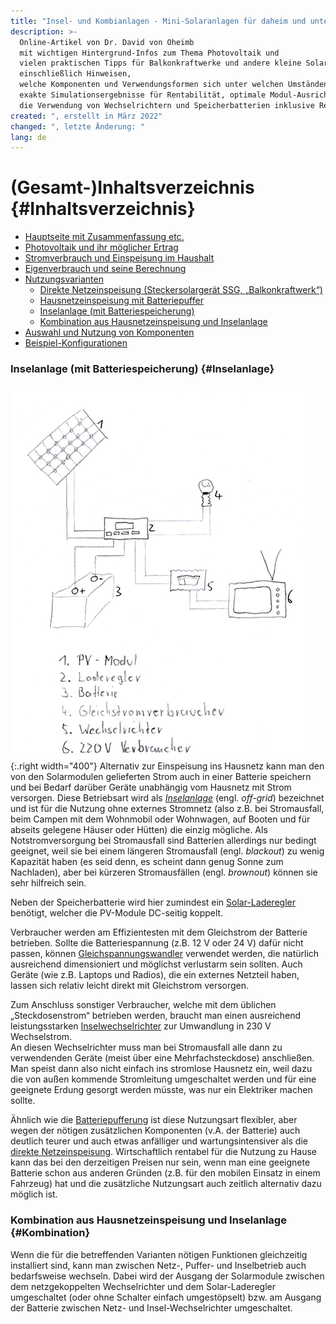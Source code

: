 ```yaml
---
title: "Insel- und Kombianlagen - Mini-Solaranlagen für daheim und unterwegs"
description: >-
  Online-Artikel von Dr. David von Oheimb
  mit wichtigen Hintergrund-Infos zum Thema Photovoltaik und
  vielen praktischen Tipps für Balkonkraftwerke und andere kleine Solar-Anlagen,
  einschließlich Hinweisen,
  welche Komponenten und Verwendungsformen sich unter welchen Umständen lohnen:
  exakte Simulationsergebnisse für Rentabilität, optimale Modul-Ausrichtung und
  die Verwendung von Wechselrichtern und Speicherbatterien inklusive Regelung.
created: ", erstellt in März 2022"
changed: ", letzte Änderung: "
lang: de
---
```


# (Gesamt-)Inhaltsverzeichnis {#Inhaltsverzeichnis}

-   [Hauptseite mit Zusammenfassung etc.](index.md)
-   [Photovoltaik und ihr möglicher Ertrag](PV.md)
-   [Stromverbrauch und Einspeisung im Haushalt](SV.md)
-   [Eigenverbrauch und seine Berechnung](EV.md)
-   [Nutzungsvarianten](SSG.md)
    -   [Direkte Netzeinspeisung (Steckersolargerät SSG, „Balkonkraftwerk“)](SSG.md#SSG)
    -   [Hausnetzeinspeisung mit Batteriepuffer](Speicher.md)
    -   [Inselanlage (mit Batteriespeicherung)](#Inselanlage)
    -   [Kombination aus Hausnetzeinspeisung und Inselanlage](#Kombination)
-   [Auswahl und Nutzung von Komponenten](Komp.md)
-   [Beispiel-Konfigurationen](Bsp.md)

### Inselanlage (mit Batteriespeicherung) {#Inselanlage}

![Bild: Aufbau Inselanlage](Inselanlage.png){:.right width="400"}
Alternativ zur
Einspeisung ins Hausnetz kann man den von den Solarmodulen gelieferten
Strom auch in einer Batterie speichern und bei Bedarf darüber Geräte
unabhängig vom Hausnetz mit Strom versorgen. Diese Betriebsart wird als
[*Inselanlage*](http://www.inselanlage.info/) (engl. _off-grid_)
bezeichnet und ist für die Nutzung ohne externes Stromnetz (also z.B.
bei Stromausfall, beim Campen mit dem Wohnmobil oder Wohnwagen, auf
Booten und für abseits gelegene Häuser oder Hütten) die einzig mögliche.
Als Notstromversorgung bei Stromausfall sind Batterien allerdings nur bedingt
geeignet, weil sie bei einem längeren Stromausfall (engl. _blackout_) zu wenig
Kapazität haben (es seid denn, es scheint dann genug Sonne zum Nachladen), aber
bei kürzeren Stromausfällen (engl. _brownout_) können sie sehr hilfreich sein.

Neben der Speicherbatterie wird hier zumindest ein
[Solar-Laderegler](Komp.md#Laderegler) benötigt,
welcher die PV-Module DC-seitig koppelt.

Verbraucher werden am Effizientesten mit dem Gleichstrom der Batterie betrieben.
Sollte die Batteriespannung (z.B. 12&nbsp;V oder 24&nbsp;V) dafür nicht passen,
können [Gleichspannungswandler](Komp.md#Gleichspannungswandler) verwendet werden,
die natürlich ausreichend dimensioniert und möglichst verlustarm sein sollten.
Auch Geräte (wie z.B. Laptops und Radios), die ein externes Netzteil haben,
lassen sich relativ leicht direkt mit Gleichstrom versorgen.

Zum Anschluss sonstiger Verbraucher, welche mit dem üblichen „Steckdosenstrom“
betrieben werden, braucht man einen ausreichend leistungsstarken
[Inselwechselrichter](Komp.md#Inselwechselrichter) zur Umwandlung in 230&nbsp;V Wechselstrom.\
An diesen Wechselrichter muss man bei Stromausfall alle
dann zu verwendenden Geräte (meist über eine Mehrfachsteckdose) anschließen.
Man speist dann also nicht einfach ins stromlose Hausnetz ein,
weil dazu die von außen kommende Stromleitung umgeschaltet werden und für eine
geeignete Erdung gesorgt werden müsste, was nur ein Elektriker machen sollte.

Ähnlich wie die [Batteriepufferung](Speicher.md) ist diese Nutzungsart
flexibler, aber wegen der nötigen zusätzlichen Komponenten (v.A. der Batterie)
auch deutlich teurer und auch etwas anfälliger und wartungsintensiver
als die [direkte Netzeinspeisung](SSG.md#SSG).
Wirtschaftlich rentabel für die Nutzung zu Hause kann das bei den
derzeitigen Preisen nur sein, wenn man eine geeignete Batterie schon aus
anderen Gründen (z.B. für den mobilen Einsatz in einem Fahrzeug) hat und
die zusätzliche Nutzungsart auch zeitlich alternativ dazu möglich ist.

### Kombination aus Hausnetzeinspeisung und Inselanlage {#Kombination}

Wenn die für die betreffenden Varianten nötigen Funktionen gleichzeitig
installiert sind, kann man zwischen Netz-, Puffer- und Inselbetrieb
auch bedarfsweise wechseln. Dabei wird der Ausgang der Solarmodule
zwischen dem netzgekoppelten Wechselrichter und dem Solar-Laderegler
umgeschaltet (oder ohne Schalter einfach umgestöpselt) bzw.
am Ausgang der Batterie zwischen Netz- und Insel-Wechselrichter umgeschaltet.


<!--
Local IspellDict: german8
LocalWords: title description created changed png right width md nbsp index Komp
LocalWords: off grid blackout brownout
-->
